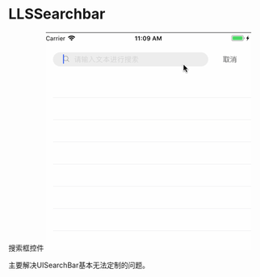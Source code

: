 # LLSSearchbar
搜索框控件
![image](https://github.com/liulishuo/LLSSearchbar/blob/master/Demo.gif)

主要解决UISearchBar基本无法定制的问题。
